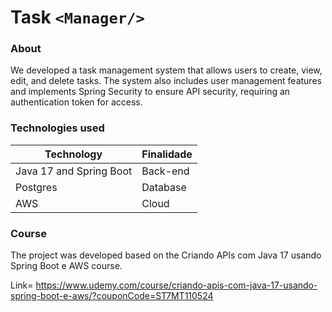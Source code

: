 # Task ```<Manager/>```

<h3>About</h3>

We developed a task management system that allows users to create, view, edit, and delete tasks. The system also includes user management features and implements Spring Security to ensure API security, requiring an authentication token for access.

<h3>Technologies used</h3>

| Technology                              | Finalidade                |
| --------------------------------------- | ------------------------- |
| Java 17 and Spring Boot                 | Back-end                  |
| Postgres                                | Database                  |
| AWS                                     | Cloud                     |

<h3>Course</h3>
The project was developed based on the Criando APIs com Java 17 usando Spring Boot e AWS course.

Link= https://www.udemy.com/course/criando-apis-com-java-17-usando-spring-boot-e-aws/?couponCode=ST7MT110524
